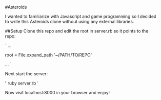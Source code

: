 #Asteroids

I wanted to familiarize with Javascript and game programming so I decided to write this Asteroids clone without using any external libraries.

##Setup
Clone this repo and edit the root in server.rb so it points to the repo:

`
... 

root = File.expand_path '~/PATH/TO/REPO'

...
`

Next start the server:

'
ruby server.rb
'

Now visit localhost:8000 in your browser and enjoy!
